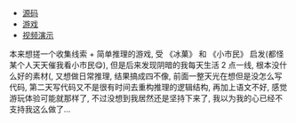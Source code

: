 * [源码](https://github.com/LuckyBoy-7/Clue-Collector)
* [游戏](https://lucky-boy7.itch.io/clue-collector)
* [视频演示](https://www.bilibili.com/video/BV1JLxgzVEbF/)

本来想搓一个收集线索 + 简单推理的游戏, 受 《冰菓》 和 《小市民》 启发(都怪某个人天天催我看小市民😋), 但是后来发现阴暗的我每天生活 2 点一线, 
根本没什么好的素材(, 又想做日常推理, 结果搞成四不像, 
前面一整天光在想但是没怎么写代码, 第二天写代码又不是很有时间去重构推理的逻辑结构, 再加上语文不好, 感觉游玩体验可能就那样了, 不过没想到我居然还是坚持下来了, 我以为我的心已经不支持我这么做了...